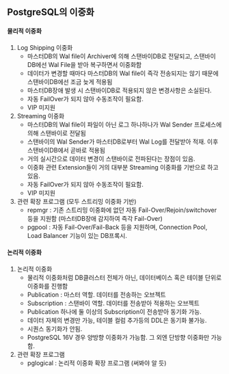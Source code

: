 ## PostgreSQL의 이중화

#### 물리적 이중화

1. Log Shipping 이중화
   - 마스터DB의 Wal file이 Archiver에 의해 스탠바이DB로 전달되고, 스탠바이DB에선 Wal File을 받아 복구하면서 이중화함
   - 데이터가 변경할 때마다 마스터DB의 Wal file이 즉각 전송되지는 않기 때문에 스탠바이DB에선 조금 늦게 적용됨
   - 마스터DB장애 발생 시 스탠바이DB로 적용되지 않은 변경사항은 소실된다.
   - 자동 FailOver가 되지 않아 수동조작이 필요함.
   - VIP 미지원
2. Streaming 이중화
   - 마스터DB의 Wal file이 파일이 아닌 로그 하나하나가 Wal Sender 프로세스에 의해 스탠바이로 전달됨
   - 스탠바이의 Wal Sender가 마스터DB로부터 Wal Log를 전달받아 적재. 이후 스탠바이DB에서 곧바로 적용됨
   - 거의 실시간으로 데이터 변경이 스탠바이로 전파된다는 장점이 있음.
   - 이중화 관련 Extension들이 거의 대부분 Streaming 이중화를 기반으로 하고 있음.
   - 자동 FailOver가 되지 않아 수동조작이 필요함.
   - VIP 미지원
3. 관련 확장 프로그램 (모두 스트리밍 이중화 기반)
   - repmgr : 기존 스트리밍 이중화에 없던 자동 Fail-Over/Rejoin/switchover 등을 지원함 (마스터DB장애 감지하여 즉각 Fail-Over)
   - pgpool : 자동 Fail-Over/Fail-Back 등을 지원하며, Connection Pool, Load Balancer 기능이 있는 DB프록시.
  
  #### 논리적 이중화
  1. 논리적 이중화
     - 물리적 이중화처럼 DB클러스터 전체가 아닌, 데이터베이스 혹은 테이블 단위로 이중화를 진행함
     - Publication : 마스터 역할. 데이터를 전송하는 오브젝트
     - Subscription : 스탠바이 역할. 데이터를 전송받아 적용하는 오브젝트
     - Publication 하나에 둘 이상의 Subscription이 전송받아 동기화 가능.
     - 데이터 자체의 변경만 가능, 테이블 컬럼 추가등의 DDL은 동기화 불가능.
     - 시퀀스 동기화가 안됨.
     - PostgreSQL 16V 경우 양방향 이중화가 가능함. 그 외엔 단방향 이중화만 가능함.
  2. 관련 확장 프로그램
     - pglogical : 논리적 이중화 확장 프로그램 (써봐야 알 듯)
